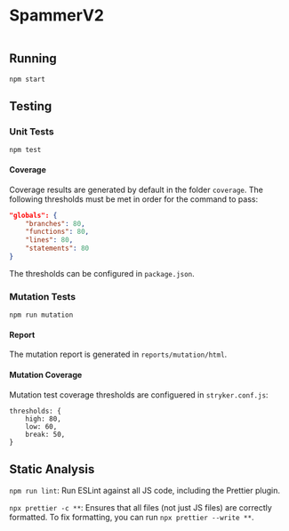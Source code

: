 # SpammerV2

[![<LeonPatmore>](https://circleci.com/gh/LeonPatmore/spammer-v2.svg?style=shield)](<LINK>)


## Running

`npm start`

## Testing

### Unit Tests

`npm test`

#### Coverage

Coverage results are generated by default in the folder `coverage`.
The following thresholds must be met in order for the command to pass:

```json
"globals": {
    "branches": 80,
    "functions": 80,
    "lines": 80,
    "statements": 80
}
```

The thresholds can be configured in `package.json`.

### Mutation Tests

`npm run mutation`

#### Report

The mutation report is generated in `reports/mutation/html`.

#### Mutation Coverage

Mutation test coverage thresholds are configuered in `stryker.conf.js`:

```text
thresholds: {
    high: 80,
    low: 60,
    break: 50,
}
```

## Static Analysis

`npm run lint`: Run ESLint against all JS code, including the Prettier plugin.

`npx prettier -c **`: Ensures that all files (not just JS files) are correctly formatted. To fix formatting, you can run `npx prettier --write **`.
